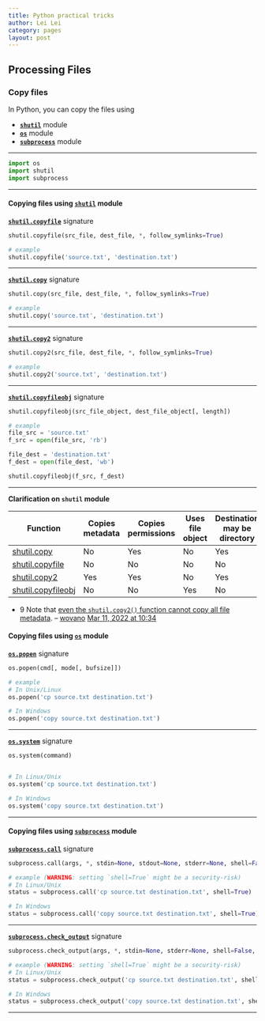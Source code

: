 ```yaml
---
title: Python practical tricks
author: Lei Lei
category: pages
layout: post
---
```


## Processing Files

### Copy files

In Python, you can copy the files using

*   **[`shutil`](https://docs.python.org/3/library/shutil.html)** module
*   **[`os`](https://docs.python.org/3/library/os.html)** module
*   **[`subprocess`](https://docs.python.org/3/library/subprocess.html)** module

* * *

~~~python
import os
import shutil
import subprocess 
~~~

* * *

#### Copying files using [`shutil`](https://docs.python.org/3/library/shutil.html) module

**[`shutil.copyfile`](https://docs.python.org/3/library/shutil.html#shutil.copyfile)** signature

~~~python
shutil.copyfile(src_file, dest_file, *, follow_symlinks=True)

# example    
shutil.copyfile('source.txt', 'destination.txt') 
~~~

* * *

**[`shutil.copy`](https://docs.python.org/3/library/shutil.html#shutil.copy)** signature

~~~python
shutil.copy(src_file, dest_file, *, follow_symlinks=True)

# example
shutil.copy('source.txt', 'destination.txt') 
~~~

* * *

**[`shutil.copy2`](https://docs.python.org/3/library/shutil.html#shutil.copy2)** signature

~~~python
shutil.copy2(src_file, dest_file, *, follow_symlinks=True)

# example
shutil.copy2('source.txt', 'destination.txt') 
~~~

* * *

**[`shutil.copyfileobj`](https://docs.python.org/3/library/shutil.html#shutil.copyfileobj)** signature

~~~python
shutil.copyfileobj(src_file_object, dest_file_object[, length])

# example
file_src = 'source.txt'  
f_src = open(file_src, 'rb')

file_dest = 'destination.txt'  
f_dest = open(file_dest, 'wb')

shutil.copyfileobj(f_src, f_dest) 
~~~

* * *

**Clarification on `shutil` module**

<table class="s-table">
    <thead>
        <tr>
            <th>Function</th>
            <th>
                Copies<br />
                metadata
            </th>
            <th class="">
                Copies<br />
                permissions
            </th>
            <th>Uses file object</th>
            <th>
                Destination<br />
                may be directory
            </th>
        </tr>
    </thead>
    <tbody>
        <tr>
            <td><a href="https://docs.python.org/3/library/shutil.html#shutil.copy" rel="noreferrer">shutil.copy</a></td>
            <td>No</td>
            <td class="">Yes</td>
            <td>No</td>
            <td>Yes</td>
        </tr>
        <tr>
            <td><a href="https://docs.python.org/3/library/shutil.html#shutil.copyfile" rel="noreferrer">shutil.copyfile</a></td>
            <td>No</td>
            <td class="">No</td>
            <td>No</td>
            <td>No</td>
        </tr>
        <tr>
            <td><a href="https://docs.python.org/3/library/shutil.html#shutil.copy2" rel="noreferrer">shutil.copy2</a></td>
            <td>Yes</td>
            <td class="">Yes</td>
            <td class="">No</td>
            <td>Yes</td>
        </tr>
        <tr>
            <td><a href="https://docs.python.org/3/library/shutil.html#shutil.copyfileobj" rel="noreferrer">shutil.copyfileobj</a></td>
            <td>No</td>
            <td>No</td>
            <td class="">Yes</td>
            <td>No</td>
        </tr>
    </tbody>
</table>


*   9 Note that [even the `shutil.copy2()` function cannot copy all file metadata](https://docs.python.org/3/library/shutil.html). – [wovano](/users/10669875/wovano "4,397 reputation") [Mar 11, 2022 at 10:34](#comment126266541_30359308)

#### Copying files using [`os`](https://docs.python.org/3/library/os.html) module

**[`os.popen`](https://docs.python.org/3/library/os.html#os.popen)** signature

~~~python
os.popen(cmd[, mode[, bufsize]])

# example
# In Unix/Linux
os.popen('cp source.txt destination.txt') 

# In Windows
os.popen('copy source.txt destination.txt') 
~~~

* * *

**[`os.system`](https://docs.python.org/3/library/os.html#os.system)** signature

~~~python
os.system(command)


# In Linux/Unix
os.system('cp source.txt destination.txt')  

# In Windows
os.system('copy source.txt destination.txt') 
~~~

* * *

#### Copying files using [`subprocess`](https://docs.python.org/3/library/subprocess.html) module

**[`subprocess.call`](https://docs.python.org/3/library/subprocess.html#subprocess.call)** signature

~~~python
subprocess.call(args, *, stdin=None, stdout=None, stderr=None, shell=False)

# example (WARNING: setting `shell=True` might be a security-risk)
# In Linux/Unix
status = subprocess.call('cp source.txt destination.txt', shell=True) 

# In Windows
status = subprocess.call('copy source.txt destination.txt', shell=True) 
~~~

* * *

**[`subprocess.check_output`](https://docs.python.org/3/library/subprocess.html#subprocess.check_output)** signature

~~~python
subprocess.check_output(args, *, stdin=None, stderr=None, shell=False, universal_newlines=False)

# example (WARNING: setting `shell=True` might be a security-risk)
# In Linux/Unix
status = subprocess.check_output('cp source.txt destination.txt', shell=True)

# In Windows
status = subprocess.check_output('copy source.txt destination.txt', shell=True) 
~~~

* * *


